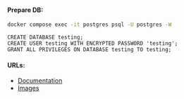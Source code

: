 #### Prepare DB:
```bash
docker compose exec -it postgres psql -U postgres -W
```
```
CREATE DATABASE testing;
CREATE USER testing WITH ENCRYPTED PASSWORD 'testing';
GRANT ALL PRIVILEGES ON DATABASE testing TO testing;
```

#### URLs:
- [Documentation](https://www.postgresql.org/docs/)
- [Images](https://hub.docker.com/_/postgres/tags)
